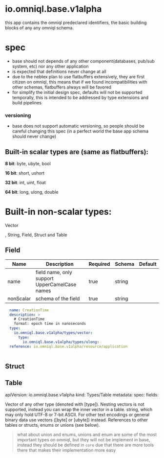 # io.omniql.base.v1alpha

this app contains the omniql predeclared identifiers, the basic building blocks of any any omniql schema.

# spec

- base should not depends of any other component(databases, pub/sub system, etc) nor any other application
- is expected that definitions never change at all
- due to the nebtex plan to use flatbuffers extensively, they are first citizen on omniql, this means
  that if we found incompatibilities with other schemas, flatbuffers always will be favored 
- for simplify the initial design spec, defaults will not be supported temporally, 
  this is intended to be addressed by type extensions and build pipelines

### versioning 

  - base does not support automatic versioning, so people should be careful changing this spec (in a perfect world the base app schema should never change) 

## Built-in scalar types are (same as flatbuffers):

**8 bit**: byte, ubyte, bool

**16 bit**: short, ushort

**32 bit**: int, uint, float

**64 bit**: long, ulong, double

# Built-in non-scalar types:

Vector

, String, Field, Struct and Table


## Field


| Name      | Description                        | Required | Schema | Default  |
| --------  | ---------------------------------- | -------- | ------ | -------- |
| name      | field name, only support UpperCamelCase names | true | string |   |
| nonScalar | schema of the field                | true | string | |


```yaml
  name: CreationTime
  description: > 
    # CreationTime
    format: epoch time in nanoseconds
  type:
    io.omniql.base.v1alpha/types/vector:
      type: 
        io.omniql.base.v1alpha/types/ulong:
  reference: io.omniql.base.v1alpha/resource/application
   

```


## Struct 

## Table

apiVersion: io.omniql.base.v1alpha
kind: Types/Table
metadata:
spec:
 fields:

 



Vector of any other type (denoted with [type]). Nesting vectors is not supported, instead you can wrap the inner vector in a table.
string, which may only hold UTF-8 or 7-bit ASCII. For other text encodings or general binary data use vectors ([byte] or [ubyte]) instead.
References to other tables or structs, enums or unions (see below).


> what about union and enums, unions and enum are some of the most important types on omniql, but they will
 not be implement in base, instead they should be defined in `core` due that there are more tools there
 that makes their implementation more easy


